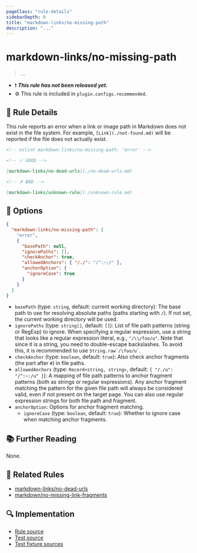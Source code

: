 ```yaml
---
pageClass: "rule-details"
sidebarDepth: 0
title: "markdown-links/no-missing-path"
description: "..."
---
```


# markdown-links/no-missing-path

> ...

- ❗ <badge text="This rule has not been released yet." vertical="middle" type="error"> **_This rule has not been released yet._** </badge>
- ⚙️ This rule is included in `plugin.configs.recommended`.

## 📖 Rule Details

This rule reports an error when a link or image path in Markdown does not exist in the file system.
For example, `[Link](./not-found.md)` will be reported if the file does not actually exist.

<!-- eslint-skip -->

```md
<!-- eslint markdown-links/no-missing-path: 'error' -->

<!-- ✓ GOOD -->

[markdown-links/no-dead-urls](./no-dead-urls.md)

<!-- ✗ BAD -->

[markdown-links/unknown-rule](./unknown-rule.md)
```

## 🔧 Options

```json
{
  "markdown-links/no-missing-path": [
    "error",
    {
      "basePath": null,
      "ignorePaths": [],
      "checkAnchor": true,
      "allowedAnchors": { "/./": "/^:~:/" },
      "anchorOption": {
        "ignoreCase": true
      }
    }
  ]
}
```

- `basePath` (type: `string`, default: current working directory): The base path to use for resolving absolute paths (paths starting with `/`). If not set, the current working directory will be used.
- `ignorePaths` (type: `string[]`, default: `[]`): List of file path patterns (string or RegExp) to ignore. When specifying a regular expression, use a string that looks like a regular expression literal, e.g., `"/\\/foo/u"`. Note that since it is a string, you need to double-escape backslashes. To avoid this, it is recommended to use `` String.raw`/\foo/u` ``.
- `checkAnchor` (type: `boolean`, default: `true`): Also check anchor fragments (the part after `#`) in file paths.
- `allowedAnchors` (type: `Record<string, string>`, default: `{ "/./u": "/^:~:/u" }`): A mapping of file path patterns to anchor fragment patterns (both as strings or regular expressions). Any anchor fragment matching the pattern for the given file path will always be considered valid, even if not present on the target page. You can also use regular expression strings for both file path and fragment.
- `anchorOption`: Options for anchor fragment matching.
  - `ignoreCase` (type: `boolean`, default: `true`): Whether to ignore case when matching anchor fragments.

## 📚 Further Reading

None.

## 👫 Related Rules

- [markdown-links/no-dead-urls](./no-dead-urls.md)
- [markdown/no-missing-link-fragments](https://github.com/eslint/markdown/blob/main/docs/rules/no-missing-link-fragments.md)

## 🔍 Implementation

<!-- eslint-disable markdown-links/no-dead-urls -- Auto generated -->

- [Rule source](https://github.com/ota-meshi/eslint-plugin-markdown-links/blob/main/src/rules/no-missing-path.ts)
- [Test source](https://github.com/ota-meshi/eslint-plugin-markdown-links/blob/main/tests/src/rules/no-missing-path.ts)
- [Test fixture sources](https://github.com/ota-meshi/eslint-plugin-markdown-links/tree/main/tests/fixtures/rules/no-missing-path)

<!-- eslint-enable markdown-links/no-dead-urls -- Auto generated -->

